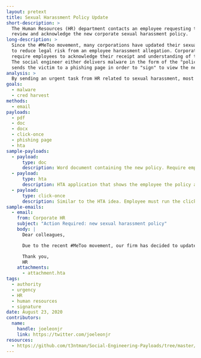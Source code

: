 ```yaml
---
layout: pretext
title: Sexual Harassment Policy Update
short-description: >
  The Human Resources (HR) department contacts an employee requesting they 
  review and acknowledge the new corporate sexual harassment policy.
long-description: >
  Since the #MeToo movement, many corporations have updated their sexual harassment policies 
  to reduce legal risk from an employee harassment allegation. Corporate policies often 
  require employees to acknowledge their receipt and understanding of the policy. 
  The social engineer either delivers malware in the form of the "policy" or 
  sends the victim to a phishing page in order to "sign" to view the new policy.
analysis: >
  By sending an urgent task from HR related to sexual harassment, most recipients will feel  obliged to review it quickly. Given the nature of the topic, many will not feel comfortable questioning any aspect about it.
goals:
  - malware
  - cred harvest
methods:
  - email
payloads:
  - pdf
  - doc
  - docx
  - click-once
  - phishing page
  - hta
sample-payloads:
  - payload:
      type: doc
      description: Word document containing the new policy. Require employees to enable macros in order to "sign" for it. Don't forget to dress up the document to look legitimate. 
  - payload:
      type: hta
      description: HTA application that shows the employee the policy and then has a page asking them to sign.
  - payload:
      type: click-once
      description: Similar to the HTA idea. Employee must run the click once application in order to view and then sign the policy.
sample-emails:
  - email:
    from: Corporate HR
    subject: "Action Required: new sexual harassment policy"
    body: | 
      Dear colleagues,

      Due to the recent #MeToo movement, our firm has decided to update our sexual harassment policy. All employees are required to abide by these new regulations. To ensure everyone has read them, we require that you download the following policy and electronically sign to acknowledge receipt. If you have any questions, please contact the HR department.

      Thank you,
      HR
    attachments:
      - attachment.hta
tags:
  - authority
  - urgency
  - HR
  - human resources
  - signature
date: August 23, 2020
contributors:
  name:
    handle: joeleonjr
    link: https://twitter.com/joeleonjr
resources:
  - https://github.com/t3ntman/Social-Engineering-Payloads/tree/master/Sexual-Harassment-Policy-Update
---
```



